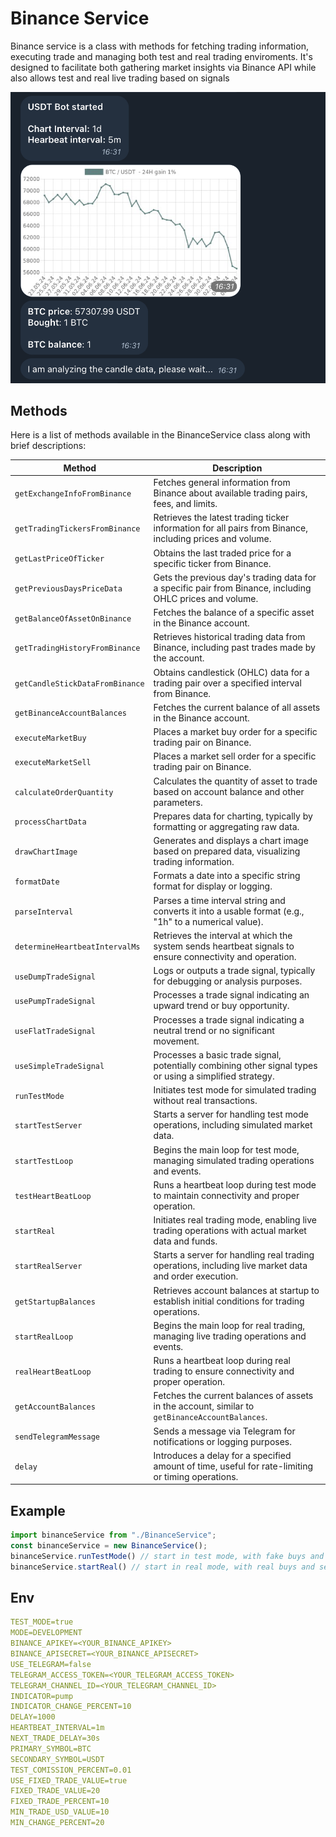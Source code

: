 # Binance Service

Binance service is a class with methods for fetching trading information, executing trade and managing both test and real trading enviroments. It's designed to facilitate both gathering market insights via Binance API while also allows test and real live trading based on signals 

![bot](bot.png)

## Methods

Here is a list of methods available in the BinanceService class along with brief descriptions:

| Method                        | Description                                                                                                  |
|-------------------------------  |--------------------------------------------------------------------------------------------------------------|
| `getExchangeInfoFromBinance`   | Fetches general information from Binance about available trading pairs, fees, and limits.                |
| `getTradingTickersFromBinance` | Retrieves the latest trading ticker information for all pairs from Binance, including prices and volume.   |
| `getLastPriceOfTicker`        | Obtains the last traded price for a specific ticker from Binance.                                          |
| `getPreviousDaysPriceData`    | Gets the previous day's trading data for a specific pair from Binance, including OHLC prices and volume.   |
| `getBalanceOfAssetOnBinance`   | Fetches the balance of a specific asset in the Binance account.                                            |
| `getTradingHistoryFromBinance` | Retrieves historical trading data from Binance, including past trades made by the account.                  |
| `getCandleStickDataFromBinance` | Obtains candlestick (OHLC) data for a trading pair over a specified interval from Binance.                  |
| `getBinanceAccountBalances`    | Fetches the current balance of all assets in the Binance account.                                          |
| `executeMarketBuy`            | Places a market buy order for a specific trading pair on Binance.                                           |
| `executeMarketSell`           | Places a market sell order for a specific trading pair on Binance.                                          |
| `calculateOrderQuantity`      | Calculates the quantity of asset to trade based on account balance and other parameters.                   |
| `processChartData`            | Prepares data for charting, typically by formatting or aggregating raw data.                                |
| `drawChartImage`              | Generates and displays a chart image based on prepared data, visualizing trading information.               |
| `formatDate`                   | Formats a date into a specific string format for display or logging.                                        |
| `parseInterval`               | Parses a time interval string and converts it into a usable format (e.g., "1h" to a numerical value).       |
| `determineHeartbeatIntervalMs` | Retrieves the interval at which the system sends heartbeat signals to ensure connectivity and operation.     |
| `useDumpTradeSignal`          | Logs or outputs a trade signal, typically for debugging or analysis purposes.                               |
| `usePumpTradeSignal`         | Processes a trade signal indicating an upward trend or buy opportunity.                                     |
| `useFlatTradeSignal`         | Processes a trade signal indicating a neutral trend or no significant movement.                             |
| `useSimpleTradeSignal`       | Processes a basic trade signal, potentially combining other signal types or using a simplified strategy.    |
| `runTestMode`                 | Initiates test mode for simulated trading without real transactions.                                         |
| `startTestServer`             | Starts a server for handling test mode operations, including simulated market data.                         |
| `startTestLoop`               | Begins the main loop for test mode, managing simulated trading operations and events.                       |
| `testHeartBeatLoop`          | Runs a heartbeat loop during test mode to maintain connectivity and proper operation.                       |
| `startReal`                   | Initiates real trading mode, enabling live trading operations with actual market data and funds.            |
| `startRealServer`            | Starts a server for handling real trading operations, including live market data and order execution.       |
| `getStartupBalances`         | Retrieves account balances at startup to establish initial conditions for trading operations.               |
| `startRealLoop`              | Begins the main loop for real trading, managing live trading operations and events.                         |
| `realHeartBeatLoop`         | Runs a heartbeat loop during real trading to ensure connectivity and proper operation.                      |
| `getAccountBalances`        | Fetches the current balances of assets in the account, similar to `getBinanceAccountBalances`.              |
| `sendTelegramMessage`       | Sends a message via Telegram for notifications or logging purposes.                                          |
| `delay`                      | Introduces a delay for a specified amount of time, useful for rate-limiting or timing operations.            |

## Example
```javascript
import binanceService from "./BinanceService"; 
const binanceService = new BinanceService(); 
binanceService.runTestMode() // start in test mode, with fake buys and sells. 
binanceService.startReal() // start in real mode, with real buys and sells etc. 
```

## Env
```yaml
TEST_MODE=true
MODE=DEVELOPMENT
BINANCE_APIKEY=<YOUR_BINANCE_APIKEY>
BINANCE_APISECRET=<YOUR_BINANCE_APISECRET>
USE_TELEGRAM=false
TELEGRAM_ACCESS_TOKEN=<YOUR_TELEGRAM_ACCESS_TOKEN>
TELEGRAM_CHANNEL_ID=<YOUR_TELEGRAM_CHANNEL_ID>
INDICATOR=pump
INDICATOR_CHANGE_PERCENT=10
DELAY=1000
HEARTBEAT_INTERVAL=1m
NEXT_TRADE_DELAY=30s
PRIMARY_SYMBOL=BTC
SECONDARY_SYMBOL=USDT
TEST_COMISSION_PERCENT=0.01
USE_FIXED_TRADE_VALUE=true
FIXED_TRADE_VALUE=20
FIXED_TRADE_PERCENT=10
MIN_TRADE_USD_VALUE=10
MIN_CHANGE_PERCENT=20
```